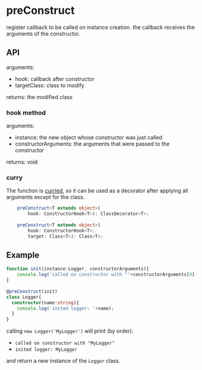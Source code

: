 # preConstruct
register callback to be called on instance creation.
the callback receives the arguments of the constructor.

## API

arguments:
- hook: callback after constructor
- targetClass: class to modify

returns: the modified class

### hook method

arguments:
- instance: the new object whose constructor was just called
- constructorArguments: the arguments that were passed to the constructor

returns: void

### curry
The function is [curried](https://lodash.com/docs#curry), so it can be used as a decorator after applying all arguments except for the class.

```ts
    preConstruct<T extends object>(
        hook: ConstructorHook<T>): ClassDecorator<T>;
        
    preConstruct<T extends object>(
        hook: ConstructorHook<T>,
        target: Class<T>): Class<T>;
 ```

## Example
```ts
function init(instance:Logger, constructorArguments){
    console.log('called on constructor with "'+constructorArguments[0]+'"');
}
 
@preConstruct(init)
class Logger{
  constructor(name:string){
    console.log('inited logger: '+name);
  }
}
```
calling `new Logger('MyLogger')` will print (by order):
 - `called on constructor with "MyLogger"`
 - `inited logger: MyLogger`
 
and return a new instance of the `Logger` class.

